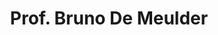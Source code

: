---
title: "Prof. Bruno De Meulder"
draft: false

# page title background image
bg_image: "images/backgrounds/page-title.jpg"
# meta description
description : ""
# teacher portrait
image: "/images/networks/bruno.png"
# course
course: "Coordinator of Master Program </br> KU Leuven University, Belgium"

# biography
bio: ""
# type
type: "teacher"

weight: 2
---